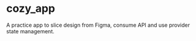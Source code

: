 # cozy_app
A practice app to slice design from Figma, consume API and use provider state management.
